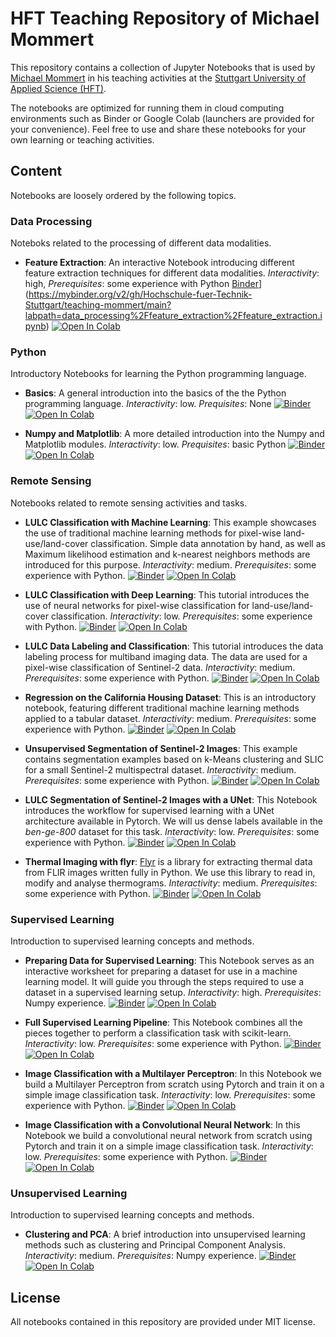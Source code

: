# HFT Teaching Repository of Michael Mommert

This repository contains a collection of Jupyter Notebooks that is used by [Michael Mommert](https://mommermi.github.io/) in his teaching activities at the [Stuttgart University of Applied Science (HFT)](https://www.hft-stuttgart.com/).

The notebooks are optimized for running them in cloud computing
environments such as Binder or Google Colab (launchers are provided
for your convenience). Feel free to use and share these notebooks for
your own learning or teaching activities.

## Content

Notebooks are loosely ordered by the following topics. 

### Data Processing

Noteboks related to the processing of different data modalities.

* **Feature Extraction**: An interactive Notebook introducing different feature extraction techniques for different data modalities. *Interactivity*: high, *Prerequisites*: some experience with Python [Binder](https://mybinder.org/badge_logo.svg)](https://mybinder.org/v2/gh/Hochschule-fuer-Technik-Stuttgart/teaching-mommert/main?labpath=data_processing%2Ffeature_extraction%2Ffeature_extraction.ipynb)  [![Open In Colab](https://colab.research.google.com/assets/colab-badge.svg)](https://githubtocolab.com/Hochschule-fuer-Technik-Stuttgart/teaching-mommert/blob/main/data_processing/feature_extraction/feature_extraction.ipynb)

### Python

Introductory Notebooks for learning the Python programming language.

* **Basics**: A general introduction into the basics of the the Python programming language. *Interactivity*: low. *Prequisites*: None [![Binder](https://mybinder.org/badge_logo.svg)](https://mybinder.org/v2/gh/Hochschule-fuer-Technik-Stuttgart/teaching-mommert/main?labpath=python%2Fbasics%2Fbasics.ipynb)  [![Open In Colab](https://colab.research.google.com/assets/colab-badge.svg)](https://githubtocolab.com/Hochschule-fuer-Technik-Stuttgart/teaching-mommert/blob/main/python/basics/basics.ipynb)

* **Numpy and Matplotlib**: A more detailed introduction into the Numpy and Matplotlib modules. *Interactivity*: low. *Prequisites*: basic Python [![Binder](https://mybinder.org/badge_logo.svg)](https://mybinder.org/v2/gh/Hochschule-fuer-Technik-Stuttgart/teaching-mommert/main?labpath=python%2Fnumpy_matplotlib%2Fnumpy_matplotlib.ipynb)  [![Open In Colab](https://colab.research.google.com/assets/colab-badge.svg)](https://githubtocolab.com/Hochschule-fuer-Technik-Stuttgart/teaching-mommert/blob/main/python/numpy_matplotlib/numpy_matplotlib.ipynb) 



### Remote Sensing

Notebooks related to remote sensing activities and tasks.

* **LULC Classification with Machine Learning**: This example showcases the use of traditional machine learning methods
for pixel-wise land-use/land-cover classification. Simple data annotation by hand, as well as Maximum likelihood estimation and k-nearest neighbors methods are introduced for this purpose. *Interactivity*: medium. *Prerequisites*: some experience with Python. [![Binder](https://mybinder.org/badge_logo.svg)](https://mybinder.org/v2/gh/Hochschule-fuer-Technik-Stuttgart/teaching-mommert/main?labpath=remote_sensing%2Fclassification%2Flulc_ml%2Flulc_ml.ipynb) [![Open In Colab](https://colab.research.google.com/assets/colab-badge.svg)](https://githubtocolab.com/Hochschule-fuer-Technik-Stuttgart/teaching-mommert/blob/main/remote_sensing/classification/lulc_ml/lulc_ml.ipynb)

* **LULC Classification with Deep Learning**: This tutorial introduces the use of neural networks for pixel-wise classification for land-use/land-cover classification. *Interactivity*: low. *Prerequisites*: some experience with Python. [![Binder](https://mybinder.org/badge_logo.svg)](https://mybinder.org/v2/gh/Hochschule-fuer-Technik-Stuttgart/teaching-mommert/main?labpath=remote_sensing%2Fclassification%2Flulc_dl%2Flulc_dl.ipynb) [![Open In Colab](https://colab.research.google.com/assets/colab-badge.svg)](https://githubtocolab.com/Hochschule-fuer-Technik-Stuttgart/teaching-mommert/blob/main/remote_sensing/classification/lulc_dl/lulc_dl.ipynb)

* **LULC Data Labeling and Classification**: This tutorial introduces the data labeling process for multiband imaging data. The data are used for a pixel-wise classification of Sentinel-2 data. *Interactivity*: medium. *Prerequisites*: some experience with Python. [![Binder](https://mybinder.org/badge_logo.svg)](https://mybinder.org/v2/gh/Hochschule-fuer-Technik-Stuttgart/teaching-mommert/main?labpath=remote_sensing%2Fclassification%2Flulc_labeling%2Flulc_labeling.ipynb) [![Open In Colab](https://colab.research.google.com/assets/colab-badge.svg)](https://githubtocolab.com/Hochschule-fuer-Technik-Stuttgart/teaching-mommert/blob/main/remote_sensing/classification/lulc_labeling/lulc_labeling.ipynb)

* **Regression on the California Housing Dataset**: This is an introductory notebook, featuring different traditional machine learning methods applied to a tabular dataset. *Interactivity*: medium. *Prerequisites*: some experience with Python. [![Binder](https://mybinder.org/badge_logo.svg)](https://mybinder.org/v2/gh/Hochschule-fuer-Technik-Stuttgart/teaching-mommert/main?labpath=remote_sensing%2Fregression%2Fcalifornia_housing%2Fcalifornia_housing.ipynb)  [![Open In Colab](https://colab.research.google.com/assets/colab-badge.svg)](https://githubtocolab.com/Hochschule-fuer-Technik-Stuttgart/teaching-mommert/blob/main/remote_sensing/regression/california_housing/california_housing.ipynb)

* **Unsupervised Segmentation of Sentinel-2 Images**: This example contains segmentation examples based on k-Means clustering and SLIC for a small Sentinel-2 multispectral dataset. *Interactivity*: medium. *Prerequisites*: some experience with Python. [![Binder](https://mybinder.org/badge_logo.svg)](https://mybinder.org/v2/gh/Hochschule-fuer-Technik-Stuttgart/teaching-mommert/main?labpath=remote_sensing%2Fsegmentation%2Fkmeans_slic%2Fkmeans_slic.ipynb)  [![Open In Colab](https://colab.research.google.com/assets/colab-badge.svg)](https://githubtocolab.com/Hochschule-fuer-Technik-Stuttgart/teaching-mommert/blob/main/remote_sensing/segmentation/kmeans_slic/kmeans_slic.ipynb)

* **LULC Segmentation of Sentinel-2 Images with a UNet**: This Notebook introduces the workflow for supervised learning with a UNet architecture available in Pytorch. We will us dense labels available in the *ben-ge-800* dataset for this task. *Interactivity*: low. *Prerequisites*: some experience with Python. [![Binder](https://mybinder.org/badge_logo.svg)](https://mybinder.org/v2/gh/Hochschule-fuer-Technik-Stuttgart/teaching-mommert/main?labpath=remote_sensing%2Fsegmentation%2Flulc_unet%2Flulc_unet.ipynb)  [![Open In Colab](https://colab.research.google.com/assets/colab-badge.svg)](https://githubtocolab.com/Hochschule-fuer-Technik-Stuttgart/teaching-mommert/blob/main/remote_sensing/segmentation/lulc_unet/lulc_unet.ipynb)

* **Thermal Imaging with flyr**: [Flyr](https://pypi.org/project/flyr/) is a library for extracting thermal data from FLIR images written fully in Python. We use this library to read in, modify and analyse thermograms. *Interactivity*: medium. *Prerequisites*: some experience with Python. [![Binder](https://mybinder.org/badge_logo.svg)](https://mybinder.org/v2/gh/Hochschule-fuer-Technik-Stuttgart/teaching-mommert/main?labpath=remote_sensing%2fthermal%2Fthermal_imaging_flyr%2Fthermal_imaging_flyr.ipynb)  [![Open In Colab](https://colab.research.google.com/assets/colab-badge.svg)](https://githubtocolab.com/Hochschule-fuer-Technik-Stuttgart/teaching-mommert/blob/main/remote_sensing/thermal/thermal_imaging_flyr/thermal_imaging_flyr.ipynb)



### Supervised Learning

Introduction to supervised learning concepts and methods.


* **Preparing Data for Supervised Learning**: This Notebook serves as an interactive worksheet for preparing a dataset for use in a machine learning model. It will guide you through the steps required to use a dataset in a supervised learning setup. *Interactivity*: high. *Prerequisites*: Numpy experience. [![Binder](https://mybinder.org/badge_logo.svg)](https://mybinder.org/v2/gh/hft-teaching/main?labpath=supervised_learning%2Fpreparation%2Fsl_preparation.ipynb)  [![Open In Colab](https://colab.research.google.com/assets/colab-badge.svg)](https://githubtocolab.com/hft-teaching/blob/main/supervised_learning/preparation/sl_preparation.ipynb)

* **Full Supervised Learning Pipeline**: This Notebook combines all the pieces together to perform a classification task with scikit-learn. *Interactivity*: low. *Prerequisites*: some experience with Python. [![Binder](https://mybinder.org/badge_logo.svg)](https://mybinder.org/v2/gh/hft-teaching/main?labpath=supervised_learning%2Fpipeline%2Fsl_pipeline.ipynb)  [![Open In Colab](https://colab.research.google.com/assets/colab-badge.svg)](https://githubtocolab.com/hft-teaching/blob/main/supervised_learning/pipeline/sl_pipeline.ipynb)

* **Image Classification with a Multilayer Perceptron**: In this Notebook we build a Multilayer Perceptron from scratch using Pytorch and train it on a simple image classification task.  *Interactivity*: low. *Prerequisites*: some experience with Python. [![Binder](https://mybinder.org/badge_logo.svg)](https://mybinder.org/v2/gh/hft-teaching/main?labpath=supervised_learning%2Fmlp%2Fmlp.ipynb)  [![Open In Colab](https://colab.research.google.com/assets/colab-badge.svg)](https://githubtocolab.com/hft-teaching/blob/main/supervised_learning/mlp/mlp.ipynb)

* **Image Classification with a Convolutional Neural Network**: In this Notebook we build a convolutional neural network from scratch using Pytorch and train it on a simple image classification task.  *Interactivity*: low. *Prerequisites*: some experience with Python. [![Binder](https://mybinder.org/badge_logo.svg)](https://mybinder.org/v2/gh/hft-teaching/main?labpath=supervised_learning%2Fcnn%2Fcnn.ipynb)  [![Open In Colab](https://colab.research.google.com/assets/colab-badge.svg)](https://githubtocolab.com/hft-teaching/blob/main/supervised_learning/cnn/cnn.ipynb)


### Unsupervised Learning

Introduction to supervised learning concepts and methods.

* **Clustering and PCA**: A brief introduction into unsupervised learning methods such as clustering and Principal Component Analysis.
*Interactivity*: medium. *Prerequisites*: Numpy experience. [![Binder](https://mybinder.org/badge_logo.svg)](https://mybinder.org/v2/gh/hft-teaching/main?labpath=unsupervised_learning%2Fclustering_pca%2Fclustering_pca.ipynb)  [![Open In Colab](https://colab.research.google.com/assets/colab-badge.svg)](https://githubtocolab.com/hft-teaching/blob/main/unsupervised_learning/clustering_pca/clustering_pca.ipynb)



## License

All notebooks contained in this repository are provided under MIT license. 